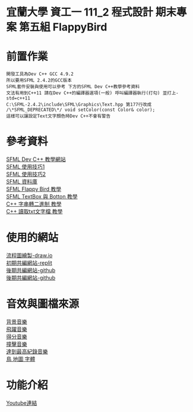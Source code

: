 # 宜蘭大學 資工一 111_2 程式設計 期末專案 第五組 FlappyBird  
# 前置作業
```
開發工具為Dev C++ GCC 4.9.2  
所以要用SFML 2.4.2的GCC版本  
SFML套件安裝與使用可以參考 下方的SFML Dev C++教學參考資料  
文法有用到C++11 請在Dev C++的編譯器選項(一般) 呼叫編譯器執行(打勾) 並打上-std=c++11  
C:\SFML-2.4.2\include\SFML\Graphics\Text.hpp 第177行改成  
/\*SFML_DEPRECATED\*/ void setColor(const Color& color);  
這樣可以讓設定Text文字顏色時Dev C++不會有警告  
```
# 參考資料
[SFML Dev C++ 教學網站](https://programming727.pixnet.net/blog/post/24516428)  
[SFML 使用技巧1](https://www.twblogs.net/a/5e5021e8bd9eee101e86c2e8)  
[SFML 使用技巧2](https://blog.csdn.net/qq_33567644/article/details/100064135)  
[SFML 資料庫](https://www.sfml-dev.org/documentation/2.4.2/classsf_1_1Sprite.php)  
[SFML Flappy Bird 教學](https://terminalroot.com/how-to-make-flappy-bird-with-cpp/)  
[SFML TextBox 與 Botton 教學](https://youtu.be/T31MoLJws4U)  
[C++ 字串轉二進制 教學](https://www.delftstack.com/zh-tw/howto/cpp/convert-string-to-binary-in-cpp/)  
[C++ 讀取txt文字檔 教學](https://shengyu7697.github.io/cpp-read-text-file/)  

# 使用的網站
[流程圖繪製-draw.io](draw.io)  
[初期共編網站-replit](https://replit.com/)  
[後期共編網站-github](https://github.com/)  
[後期共編網站-github](https://github.com/)

# 音效與圖檔來源
[背景音樂](https://www.youtube.com/watch?v=vLVRmC-q9Oc)  
[飛躍音樂](https://www.youtube.com/watch?v=auD_fT0KCQg)  
[得分音樂](https://www.youtube.com/watch?v=qfx6yf8pux4)  
[撞擊音樂](https://www.youtube.com/watch?v=g-lcamn3VRE)  
[達到最高紀錄音樂](https://www.youtube.com/watch?v=K0ZNtpTYKpI)  
[鳥 地圖 字體](https://github.com/terroo/flappybird/tree/main/resources)

# 功能介紹
[Youtube連結](https://www.youtube.com/watch?v=r1RAsKY5vTs)

